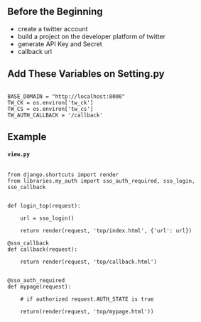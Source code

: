 ## Before the Beginning

- create a twitter account
- build a project on the developer platform of twitter 
- generate API Key and Secret
- callback url

## Add These Variables on Setting.py

```

BASE_DOMAIN = "http://localhost:8000"
TW_CK = os.environ['tw_ck']
TW_CS = os.environ['tw_cs']
TW_AUTH_CALLBACK = '/callback'

```

## Example

#### **`view.py`**

```

from django.shortcuts import render
from libraries.my_auth import sso_auth_required, sso_login, sso_callback


def login_top(request):

    url = sso_login()

    return render(request, 'top/index.html', {'url': url})

@sso_callback
def callback(request):

    return render(request, 'top/callback.html')


@sso_auth_required
def mypage(request):
    
    # if authorized request.AUTH_STATE is true

    return(render(request, 'top/mypage.html'))

```